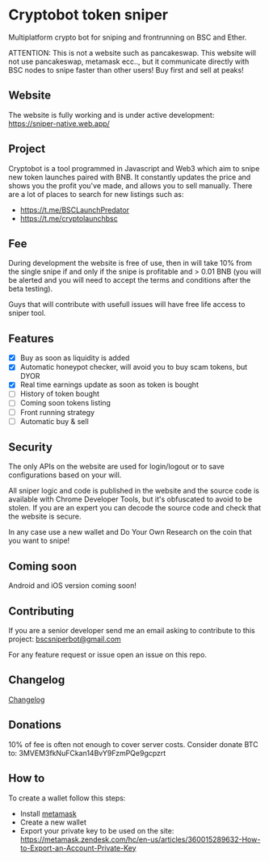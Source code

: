 # Cryptobot token sniper

Multiplatform crypto bot for sniping and frontrunning on BSC and Ether.

ATTENTION: This is not a website such as pancakeswap. This website will not use pancakeswap, metamask ecc.., but it communicate directly with BSC nodes to snipe faster than other users! Buy first and sell at peaks!

## Website

The website is fully working and is under active development: https://sniper-native.web.app/

## Project

Cryptobot is a tool programmed in Javascript and Web3 which aim to snipe new token launches paired with BNB. It constantly updates the price and shows you the profit you've made, and allows you to sell manually. 
There are a lot of places to search for new listings such as:

 - https://t.me/BSCLaunchPredator
 - https://t.me/cryptolaunchbsc

## Fee

During development the website is free of use, then in will take 10% from the single snipe if and only if the snipe is profitable and > 0.01 BNB (you will be alerted and you will need to accept the terms and conditions after the beta testing).

Guys that will contribute with usefull issues will have free life access to sniper tool.

## Features

- [x] Buy as soon as liquidity is added
- [x] Automatic honeypot checker, will avoid you to buy scam tokens, but DYOR
- [x] Real time earnings update as soon as token is bought
- [ ] History of token bought
- [ ] Coming soon tokens listing
- [ ] Front running strategy
- [ ] Automatic buy & sell

## Security

The only APIs on the website are used for login/logout or to save configurations based on your will.

All sniper logic and code is published in the website and the source code is available with Chrome Developer Tools, but it's obfuscated to avoid to be stolen. If you are an expert you can decode the source code and check that the website is secure.

In any case use a new wallet and Do Your Own Research on the coin that you want to snipe!

## Coming soon

Android and iOS version coming soon!

## Contributing

If you are a senior developer send me an email asking to contribute to this project: bscsniperbot@gmail.com

For any feature request or issue open an issue on this repo.

## Changelog

[Changelog](https://github.com/blocksolution/cryptobot/blob/main/CHANGELOG.md)

## Donations

10% of fee is often not enough to cover server costs. Consider donate BTC to: 3MVEM3fkNuFCkan14BvY9FzmPQe9gcpzrt

## How to

To create a wallet follow this steps:

 - Install [metamask](https://metamask.io/download)
 - Create a new wallet
 - Export your private key to be used on the site: https://metamask.zendesk.com/hc/en-us/articles/360015289632-How-to-Export-an-Account-Private-Key
